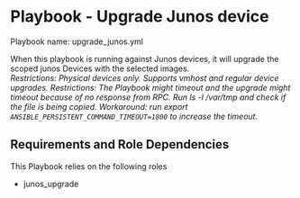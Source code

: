 # Playbook - Upgrade Junos device

Playbook name: upgrade_junos.yml

When this playbook is running against Junos devices, it will upgrade the scoped junos Devices with the selected images. <br>
<em>Restrictions:  Physical devices only. Supports vmhost and regular device upgrades.</em>
<em>Restrictions:  The Playbook might timeout and the upgrade might timeout because of no response from RPC. Run ls -l /var/tmp and check if the file is being copied.</em>
<em>Workaround:  run export ```ANSIBLE_PERSISTENT_COMMAND_TIMEOUT=1800``` to increase the timeout.</em>

## Requirements and Role Dependencies

This Playbook relies on the following roles

- junos_upgrade
